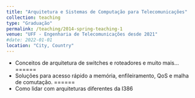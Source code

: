 ```yaml
---
title: "Arquitetura e Sistemas de Computação para Telecomunicações"
collection: teaching
type: "Graduação"
permalink: /teaching/2014-spring-teaching-1
venue: "UFF - Engenharia de Telecomunicações desde 2021"
#date: 2022-01-01
location: "City, Country"
---
```

- Conceitos de arquitetura de switches e roteadores e muito mais...
======
- Soluções para acesso rápido a memória, enfileiramento, QoS e malha de comutação.
======
- Como lidar com arquiteturas diferentes da I386
